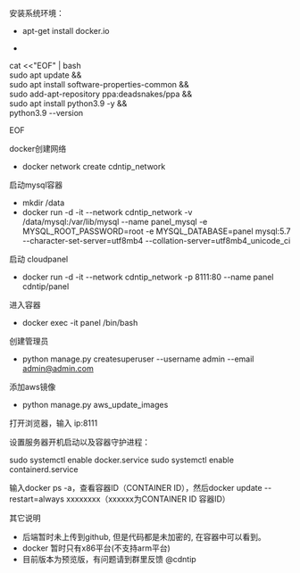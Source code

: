 安装系统环境：

- apt-get install docker.io

- 
cat <<"EOF" | bash                              
sudo apt update && \
sudo apt install software-properties-common && \
sudo add-apt-repository ppa:deadsnakes/ppa && \
sudo apt install python3.9 -y && \
python3.9 --version

EOF


docker创建网络

- docker network create cdntip_network

启动mysql容器

- mkdir /data
- docker run -d -it --network cdntip_network -v /data/mysql:/var/lib/mysql --name panel_mysql -e MYSQL_ROOT_PASSWORD=root -e MYSQL_DATABASE=panel mysql:5.7 --character-set-server=utf8mb4 --collation-server=utf8mb4_unicode_ci

启动 cloudpanel 

- docker run -d -it --network cdntip_network -p 8111:80 --name panel cdntip/panel

进入容器

- docker exec -it panel /bin/bash

创建管理员
- python manage.py createsuperuser --username admin --email admin@admin.com

添加aws镜像
- python manage.py aws_update_images


打开浏览器，输入  ip:8111


设置服务器开机启动以及容器守护进程：

sudo systemctl enable docker.service
sudo systemctl enable containerd.service

输入docker ps -a，查看容器ID（CONTAINER ID），然后docker update --restart=always xxxxxxxx（xxxxxx为CONTAINER ID 容器ID）




其它说明
- 后端暂时未上传到github, 但是代码都是未加密的, 在容器中可以看到。
- docker 暂时只有x86平台(不支持arm平台)
- 目前版本为预览版，有问题请到群里反馈 @cdntip
